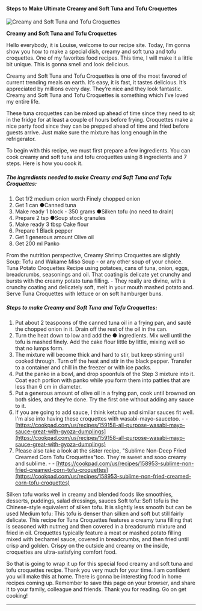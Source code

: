             

#### Steps to Make Ultimate Creamy and Soft Tuna and Tofu Croquettes

![Creamy and Soft Tuna and Tofu Croquettes](https://img-global.cpcdn.com/recipes/5334724177297408/751x532cq70/creamy-and-soft-tuna-and-tofu-croquettes-recipe-main-photo.jpg)

**Creamy and Soft Tuna and Tofu Croquettes**

Hello everybody, it is Louise, welcome to our recipe site. Today, I’m gonna show you how to make a special dish, creamy and soft tuna and tofu croquettes. One of my favorites food recipes. This time, I will make it a little bit unique. This is gonna smell and look delicious.

Creamy and Soft Tuna and Tofu Croquettes is one of the most favored of current trending meals on earth. It’s easy, it is fast, it tastes delicious. It’s appreciated by millions every day. They’re nice and they look fantastic. Creamy and Soft Tuna and Tofu Croquettes is something which I’ve loved my entire life.

These tuna croquettes can be mixed up ahead of time since they need to sit in the fridge for at least a couple of hours before frying. Croquettes make a nice party food since they can be prepped ahead of time and fried before guests arrive. Just make sure the mixture has long enough in the refrigerator.

To begin with this recipe, we must first prepare a few ingredients. You can cook creamy and soft tuna and tofu croquettes using 8 ingredients and 7 steps. Here is how you cook it.

##### The ingredients needed to make Creamy and Soft Tuna and Tofu Croquettes:

1.  Get 1/2 medium onion worth Finely chopped onion
2.  Get 1 can ●Canned tuna
3.  Make ready 1 block - 350 grams ●Silken tofu (no need to drain)
4.  Prepare 2 tsp ●Soup stock granules
5.  Make ready 3 tbsp Cake flour
6.  Prepare 1 Black pepper
7.  Get 1 generous amount Olive oil
8.  Get 200 ml Panko

From the nutrition perspective, Creamy Shrimp Croquettes are slightly Soup: Tofu and Wakame Miso Soup - or any other soup of your choice. Tuna Potato Croquettes Recipe using potatoes, cans of tuna, onion, eggs, breadcrumbs, seasonings and oil. That coating is delicate yet crunchy and bursts with the creamy potato tuna filling. - They really are divine, with a crunchy coating and delicately soft, melt in your mouth mashed potato and. Serve Tuna Croquettes with lettuce or on soft hamburger buns.

##### Steps to make Creamy and Soft Tuna and Tofu Croquettes:

1.  Put about 2 teaspoons of the canned tuna oil in a frying pan, and sauté the chopped onion in it. Drain off the rest of the oil in the can.
2.  Turn the heat down to low and add the ● ingredients. Mix well until the tofu is mashed finely. Add the cake flour little by little, mixing well so that no lumps form.
3.  The mixture will become thick and hard to stir, but keep stirring until cooked through. Turn off the heat and stir in the black pepper. Transfer to a container and chill in the freezer or with ice packs.
4.  Put the panko in a bowl, and drop spoonfuls of the Step 3 mixture into it. Coat each portion with panko while you form them into patties that are less than 6 cm in diameter.
5.  Put a generous amount of olive oil in a frying pan, cook until browned on both sides, and they're done. Try the first one without adding any sauce to it.
6.  If you are going to add sauce, I think ketchup and similar sauces fit well. I'm also into having these croquettes with wasabi-mayo-saucetoo. - - [https://cookpad.com/us/recipes/159158-all-purpose-wasabi-mayo-sauce-great-with-gyoza-dumplings](https://cookpad.com/us/recipes/159158-all-purpose-wasabi-mayo-sauce-great-with-gyoza-dumplings)
7.  Please also take a look at the sister recipe, "Sublime Non-Deep Fried Creamed Corn Tofu Croquettes"too. They're sweet and sooo creamy and sublime. - - [https://cookpad.com/us/recipes/158953-sublime-non-fried-creamed-corn-tofu-croquettes](https://cookpad.com/us/recipes/158953-sublime-non-fried-creamed-corn-tofu-croquettes)

Silken tofu works well in creamy and blended foods like smoothies, desserts, puddings, salad dressings, sauces Soft tofu: Soft tofu is the Chinese-style equivalent of silken tofu. It is slightly less smooth but can be used Medium tofu: This tofu is denser than silken and soft but still fairly delicate. This recipe for Tuna Croquettes features a creamy tuna filling that is seasoned with nutmeg and then covered in a breadcrumb mixture and fried in oil. Croquettes typically feature a meat or mashed potato filling mixed with bechamel sauce, covered in breadcrumbs, and then fried until crisp and golden. Crispy on the outside and creamy on the inside, croquettes are ultra-satisfying comfort food.

So that is going to wrap it up for this special food creamy and soft tuna and tofu croquettes recipe. Thank you very much for your time. I am confident you will make this at home. There is gonna be interesting food in home recipes coming up. Remember to save this page on your browser, and share it to your family, colleague and friends. Thank you for reading. Go on get cooking!

* * *